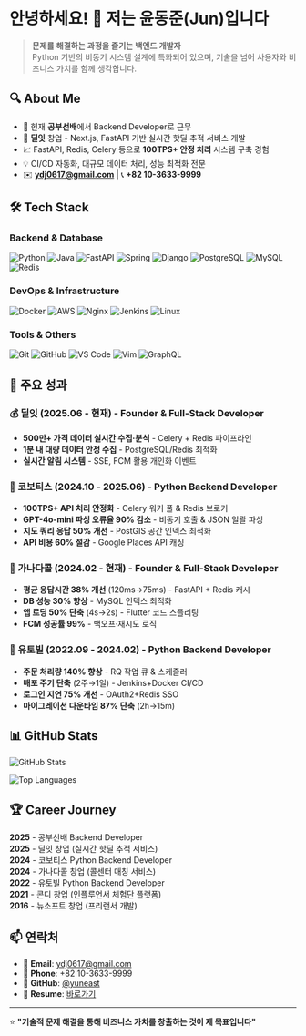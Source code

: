 # 안녕하세요! 👋 저는 윤동준(Jun)입니다

> **문제를 해결하는 과정을 즐기는 백엔드 개발자**  
> Python 기반의 비동기 시스템 설계에 특화되어 있으며, 기술을 넘어 사용자와 비즈니스 가치를 함께 생각합니다.

## 🔍 About Me

- 🏢 현재 **공부선배**에서 Backend Developer로 근무
- 🚀 **딜잇** 창업 - Next.js, FastAPI 기반 실시간 핫딜 추적 서비스 개발
- 📈 FastAPI, Redis, Celery 등으로 **100TPS+ 안정 처리** 시스템 구축 경험
- 💡 CI/CD 자동화, 대규모 데이터 처리, 성능 최적화 전문
- ✉️ **ydj0617@gmail.com** | 📞 **+82 10-3633-9999**

## 🛠️ Tech Stack

### Backend & Database
![Python](https://img.shields.io/badge/Python-3776AB?style=flat-square&logo=python&logoColor=white)
![Java](https://img.shields.io/badge/Java-007396?style=flat-square&logo=openjdk&logoColor=white)
![FastAPI](https://img.shields.io/badge/FastAPI-009688?style=flat-square&logo=fastapi&logoColor=white)
![Spring](https://img.shields.io/badge/Spring-6DB33F?style=flat-square&logo=spring&logoColor=white)
![Django](https://img.shields.io/badge/Django-092E20?style=flat-square&logo=django&logoColor=white)
![PostgreSQL](https://img.shields.io/badge/PostgreSQL-4169E1?style=flat-square&logo=postgresql&logoColor=white)
![MySQL](https://img.shields.io/badge/MySQL-4479A1?style=flat-square&logo=mysql&logoColor=white)
![Redis](https://img.shields.io/badge/Redis-DC382D?style=flat-square&logo=redis&logoColor=white)

### DevOps & Infrastructure
![Docker](https://img.shields.io/badge/Docker-2496ED?style=flat-square&logo=docker&logoColor=white)
![AWS](https://img.shields.io/badge/AWS-232F3E?style=flat-square&logo=amazon-aws&logoColor=white)
![Nginx](https://img.shields.io/badge/Nginx-009639?style=flat-square&logo=nginx&logoColor=white)
![Jenkins](https://img.shields.io/badge/Jenkins-D24939?style=flat-square&logo=jenkins&logoColor=white)
![Linux](https://img.shields.io/badge/Linux-FCC624?style=flat-square&logo=linux&logoColor=black)

### Tools & Others
![Git](https://img.shields.io/badge/Git-F05032?style=flat-square&logo=git&logoColor=white)
![GitHub](https://img.shields.io/badge/GitHub-181717?style=flat-square&logo=github&logoColor=white)
![VS Code](https://img.shields.io/badge/VS_Code-007ACC?style=flat-square&logo=visual-studio-code&logoColor=white)
![Vim](https://img.shields.io/badge/Vim-019733?style=flat-square&logo=vim&logoColor=white)
![GraphQL](https://img.shields.io/badge/GraphQL-E10098?style=flat-square&logo=graphql&logoColor=white)

## 🎯 주요 성과

### 💰 딜잇 (2025.06 - 현재) - Founder & Full-Stack Developer
- **500만+ 가격 데이터 실시간 수집·분석** - Celery + Redis 파이프라인
- **1분 내 대량 데이터 안정 수집** - PostgreSQL/Redis 최적화
- **실시간 알림 시스템** - SSE, FCM 활용 개인화 이벤트

### 🏢 코보티스 (2024.10 - 2025.06) - Python Backend Developer
- **100TPS+ API 처리 안정화** - Celery 워커 풀 & Redis 브로커
- **GPT-4o-mini 파싱 오류율 90% 감소** - 비동기 호출 & JSON 일괄 파싱
- **지도 쿼리 응답 50% 개선** - PostGIS 공간 인덱스 최적화
- **API 비용 60% 절감** - Google Places API 캐싱

### 📱 가나다콜 (2024.02 - 현재) - Founder & Full-Stack Developer
- **평균 응답시간 38% 개선** (120ms→75ms) - FastAPI + Redis 캐시
- **DB 성능 30% 향상** - MySQL 인덱스 최적화
- **앱 로딩 50% 단축** (4s→2s) - Flutter 코드 스플리팅
- **FCM 성공률 99%** - 백오프·재시도 로직

### 🏢 유토빌 (2022.09 - 2024.02) - Python Backend Developer
- **주문 처리량 140% 향상** - RQ 작업 큐 & 스케줄러
- **배포 주기 단축** (2주→1일) - Jenkins+Docker CI/CD
- **로그인 지연 75% 개선** - OAuth2+Redis SSO
- **마이그레이션 다운타임 87% 단축** (2h→15m)

## 📊 GitHub Stats

![GitHub Stats](https://github-readme-stats.vercel.app/api?username=yuneast&show_icons=true&theme=radical&count_private=true)

![Top Languages](https://github-readme-stats.vercel.app/api/top-langs/?username=yuneast&layout=compact&theme=radical)

## 🏆 Career Journey

**2025** - 공부선배 Backend Developer  
**2025** - 딜잇 창업 (실시간 핫딜 추적 서비스)  
**2024** - 코보티스 Python Backend Developer  
**2024** - 가나다콜 창업 (콜센터 매칭 서비스)  
**2022** - 유토빌 Python Backend Developer  
**2021** - 콘디 창업 (인플루언서 체험단 플랫폼)  
**2016** - 뉴소프트 창업 (프리랜서 개발)

## 📫 연락처

- 📧 **Email**: ydj0617@gmail.com
- 📱 **Phone**: +82 10-3633-9999  
- 💼 **GitHub**: [@yuneast](https://github.com/yuneast)
- 📄 **Resume**: [바로가기](https://yundongjun.newsoft.kr)
---
⭐ **"기술적 문제 해결을 통해 비즈니스 가치를 창출하는 것이 제 목표입니다"**
